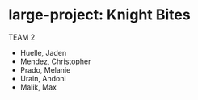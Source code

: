 # large-project: Knight Bites

TEAM 2
- Huelle, Jaden
- Mendez, Christopher
- Prado, Melanie
- Urain, Andoni
- Malik, Max
